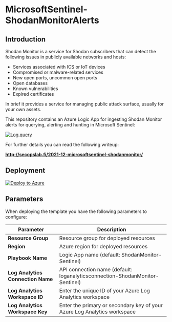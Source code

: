 # MicrosoftSentinel-ShodanMonitorAlerts

## Introduction

Shodan Monitor is a service for Shodan subscribers that can detect the following issues in publicly available networks and hosts:
* Services associated with ICS or IoT devices
* Compromised or malware-related services
* New open ports, uncommon open ports
* Open databases
* Known vulnerabilities
* Expired certificates

In brief it provides a service for managing public attack surface, usually for your own assets.

This repository contains an Azure Logic App for ingesting Shodan Monitor alerts for querying, alerting and hunting in Microsoft Sentinel:

[![Log query](https://github.com/mikoiv/MicrosoftSentinel-ShodanMonitor/blob/main/Images/sentinel-logquery.png)](https://github.com/mikoiv/MicrosoftSentinel-ShodanMonitor/blob/main/Images/sentinel-logquery.png)

For further details you can read the following writeup: 

**http://secopslab.fi/2021-12-microsoftsentinel-shodanmonitor/**

## Deployment

[![Deploy to Azure](https://aka.ms/deploytoazurebutton)](https://portal.azure.com/#create/Microsoft.Template/uri/https%3A%2F%2Fraw.githubusercontent.com%2Fmikoiv%2FMicrosoftSentinel-ShodanMonitor%2Fmain%2Fazuredeploy.json)

## Parameters 

When deploying the template you have the following parameters to configure: 

 | Parameter  | Description |
| ------------- | ------------- |
| **Resource Group** | Resource group for deployed resources |
| **Region**| Azure region for deployed resources |
| **Playbook Name**  | Logic App name (default: ShodanMonitor-Sentinel) | 
| **Log Analytics Connection Name** | API connection name (default: loganalyticsconnection-ShodanMonitor-Sentinel)|
| **Log Analytics Workspace ID**|Enter the unique ID of your Azure Log Analytics workspace|
| **Log Analytics Workspace Key**|Enter the primary or secondary key of your Azure Log Analytics workspace|
